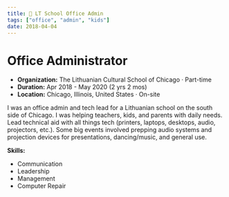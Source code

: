 ```yaml
---
title: 🏫 LT School Office Admin
tags: ["office", "admin", "kids"]
date: 2018-04-04
---
```

# Office Administrator

- **Organization:** The Lithuanian Cultural School of Chicago · Part-time
- **Duration:** Apr 2018 - May 2020 (2 yrs 2 mos)
- **Location:** Chicago, Illinois, United States · On-site

I was an office admin and tech lead for a Lithuanian school on the south side of Chicago. I was helping teachers, kids, and parents with daily needs. Lead technical aid with all things tech (printers, laptops, desktops, audio, projectors, etc.). Some big events involved prepping audio systems and projection devices for presentations, dancing/music, and general use.

**Skills:**
- Communication
- Leadership
- Management
- Computer Repair